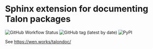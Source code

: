 # Sphinx extension for documenting Talon packages

![GitHub Workflow Status](https://img.shields.io/github/workflow/status/wenkokke/talondoc/CI) ![GitHub tag (latest by date)](https://img.shields.io/github/v/tag/wenkokke/talondoc) ![PyPI](https://img.shields.io/pypi/v/talondoc)

See <https://wen.works/talondoc/>
